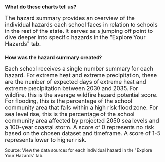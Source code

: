 

### What do these charts tell us?


<span style="font-size:18px;"> The hazard summary provides an overview of the individual hazards each school faces in relation to schools in the rest of the state. It serves as a jumping off point to dive deeper into specific hazards in the "Explore Your Hazards" tab. </span>


### How was the hazard summary created?


<span style="font-size:18px;"> Each school receives a single number summary for each hazard. For extreme heat and extreme precipitation, these are the number of expected days of extreme heat and extreme precipitation between 2030 and 2035. For wildfire, this is the average wildfire hazard potential score. For flooding, this is the percentage of the school community area that falls within a high risk flood zone. For sea level rise, this is the percentage of the school community area affected by projected 2050 sea levels and a 100-year coastal storm. A score of 0 represents no risk based on the chosen dataset and timeframe. A score of 1-5 represents lower to higher risk. </span>


</span> Source: View the data sources for each individual hazard in the "Explore Your Hazards" tab. </span>